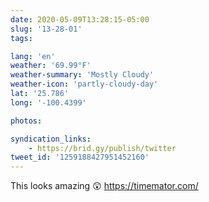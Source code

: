 ```yaml
---
date: 2020-05-09T13:28:15-05:00
slug: '13-28-01'
tags:

lang: 'en'
weather: '69.99°F'
weather-summary: 'Mostly Cloudy'
weather-icon: 'partly-cloudy-day'
lat: '25.786'
long: '-100.4399'

photos:

syndication_links:
    - https://brid.gy/publish/twitter
tweet_id: '1259188427951452160'
---
```

This looks amazing 😲
https://timemator.com/